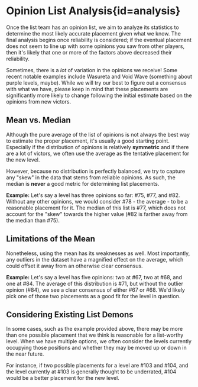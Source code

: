 <div class='panel fade js-scroll-anim' data-anim='fade'>

# Opinion List Analysis{id=analysis}

Once the list team has an opinion list, we aim to analyze its statistics to determine the most likely accurate placement given what we know. The final analysis begins once reliability is considered; if the eventual placement does not seem to line up with some opinions you saw from other players, then it's likely that one or more of the factors above decreased their reliability. 

Sometimes, there is a *lot* of variation in the opinions we receive! Some recent notable examples include Wasureta and Void Wave (something about purple levels, maybe). While we will try our best to figure out a consensus with what we have, please keep in mind that these placements are significantly more likely to change following the initial estimate based on the opinions from new victors.

## Mean vs. Median

Although the pure average of the list of opinions is not always the best way to estimate the proper placement, it's usually a good starting point. Especially if the distribution of opinions is relatively __symmetric__ and if there are a lot of victors, we often use the average as the tentative placement for the new level. 

However, because no distribution is perfectly balanced, we try to capture any "skew" in the data that stems from reliable opinions. As such, the median is **never** a good metric for determining list placements.

__Example:__ Let's say a level has three opinions so far: #75, #77, and #82. Without any other opinions, we would consider #78 - the average - to be a reasonable placement for it. The median of this list is #77, which does not account for the "skew" towards the higher value (#82 is farther away from the median than #75).

## Limitations of the Mean

Nonetheless, using the mean has its weaknesses as well.  Most importantly, any outliers in the dataset have a magnified effect on the average, which could offset it away from an otherwise clear consensus. 

__Example:__ Let's say a level has five opinions: two at #67, two at #68, and one at #84. The average of this distribution is #71, but without the outlier opinion (#84), we see a clear consensus of either #67 or #68. We'd likely pick one of those two placements as a good fit for the level in question. 

## Considering Existing List Demons

In some cases, such as the example provided above, there may be more than one possible placement that we think is reasonable for a list-worthy level. When we have multiple options, we often consider the levels currently occupying those positions and whether they may be moved up or down in the near future. 

For instance, if two possible placements for a level are #103 and #104, and the level currently at #103 is generally thought to be underrated, #104 would be a better placement for the new level.


</div>
